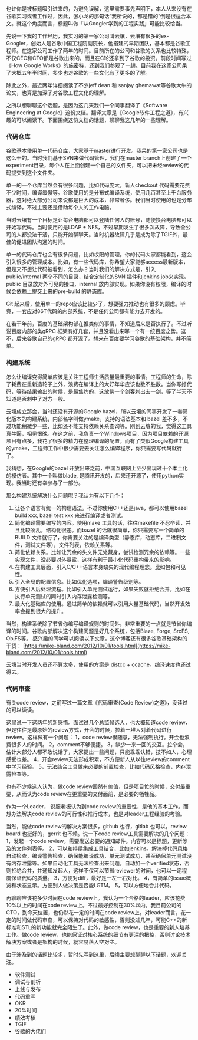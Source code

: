 也许你是被标题吸引进来的，为避免误解，这里需要事先声明下，本人从来没有在谷歌实习或者工作过，因此，张小龙的那句话“我所说的，都是错的”倒是很适合本文。就这个角度而言，标题叫做「从Googler学到的工程实践」可能比较恰当。

先说一下我的工作经历，我实习的第一家公司叫云壤，云壤有很多的ex-Googler，创始人是谷歌中国工程院副院长，他搭建的早期团队，基本都是谷歌工程师。在这家公司工作了两年的时间。目前所在的公司和谷歌的关系也比较特殊，不仅CEO和CTO都是谷歌出来的，而且在C轮还拿到了谷歌的投资。前段时间写过《How Google Works》的施密特，还到我们参观了一趟。目前我在这家公司呆了大概五年半时间，多少也对谷歌的一些文化有了更多的了解。

除此之外，最近两年详细阅读了不少jeff dean 和 sanjay ghemawat等谷歌大牛的论文，也算是加深了对谷歌工程文化的理解。

之所以想聊聊这个话题，是因为这几天我们一个同事翻译了《Software Engineering at Google》这份文档。翻译文章是《Google软件工程之道》，有兴趣的可以阅读下。下面围绕这份文档的话题，聊聊我这几年的一些理解。

### 代码仓库

谷歌基本使用单一代码仓库，大家基于master进行开发。我呆的第一家公司也是这么干的。当时我们基于SVN来做代码管理，我们在master branch上创建了一个experiment目录，每个人在上面创建一个自己的文件夹，可以把未经review的代码提交到这个文件夹。

单一的一个仓库当然会有很多问题，比如代码庞大，新人checkout 代码需要花费不少时间，编译缓慢等。谷歌使用的是分布式编译系统，使用几百甚至上千台服务器，这对绝大部分公司来说都是巨大的成本，非常奢侈。我们当时使用的也是分布式编译，不过主要还是借助每个人的工作电脑。

当时云壤有一个目标是让每台电脑都可以登陆任何人的账号，随便换台电脑都可以开始写代码。当时使用的是LDAP + NFS，不过早期发生了很多次故障，导致全公司的人都没法干活，只能开始聊聊天。当时机器故障几乎是成为除了TGIF外，最佳的促进团队沟通的时间。

单一的代码仓库也会有很多问题，比如权限的管理。你的代码大家都能看到，这会引入很多的管理成本。比如，有一些代码库，你希望大家能够access最新版本，但是又不想让代码被看到，怎么办？当时我们的解决方式是，引入 public/internal 两个不同的目录，结合定制化的SVN 插件和jenkins job来实现。public 目录放对外可见的接口，internal 放内部实现。如果你没有权限，编译的时候会依赖上提交上来的pre-build 的静态库。

Git 起来后，使用单一的repo应该比较少了，想要强力推动也有很多的顾虑。毕竟，一套应对86T代码的内部系统，不是任何公司都有能力去开发的。

在若干年前，百度的基础架构部在推类似的事情，不知道后来是否执行了。不过听说百度内部的类gRPC 框架有好几套，并且没看出来哪一个有一统百度之势。这不，后来谷歌自己的gRPC 都开源了。想来在百度要学习谷歌的基础架构，并不简单。

### 构建系统

怎么让编译变得简单应该是关注工程师生活质量最重要的事情。工程师的生命，除了耗费在重新造轮子上外，浪费在编译上的大好年华应该也数不胜数。当你写好代码，等待结果输出的时候，是最焦灼的，这放佛一个剑客刺出去一剑，等了半天不知道是否刺中了对方一般。

云壤成立那会，当时还没有开源的Google bazel，所以云壤的同事开发了一套简化版本的构建系统，内部名字叫做ymake，支持的语法基本和 bazel 差不多，不过功能稍微少一些，比如还不能支持依赖关系查询等。刚到云壤的我，觉得这工具真牛逼，相见恨晚。在这之前，我负责一个Windows项目，因为项目依赖的开源项目有点多，我花了很多的精力在整理编译的配置。而有了类似Google构建工具的ymake，工程师工作中很少需要去关注怎么编译程序，你只需要写代码就行了。

我猜想，在Google的bazel 开放出来之前，中国互联网上至少出现过十个本土化的模仿者。其中一个叫做blade, 是腾讯开发的，后来还开源了，使用python实现。我当时还有幸参与了一部分。

那么构建系统解决什么问题呢？我认为有以下几个：
1. 让各个语言有统一的构建语法。不过你使用C++还是java，都可以使用bazel build xxx, bazel test xxx 来进行编译或者测试。
2. 简化编译需要编写的内容。使用make 工具的话，往往makefile 不忍卒读，并且比较凌乱，结构化很差。而bazel 的话就很简单，你只需要写一个简单的BUILD 文件就行了，你需要关注的是编译类型（静态库，动态库，二进制文件，测试文件等），文件列表，依赖关系等。
3. 简化依赖关系。比如让冗余的头文件无处藏身，尝试检测冗余的依赖等。一些实现文件，没必要对外暴露，这样有利于最小化代码重构带来的影响。
4. 在构建工具层面，引入C/C++语言本身缺失的现代编程理念。比如包和可见性。
5. 引入全局的配置信息。比如优化选项，编译警告级别等。
6. 方便引入后处理流程。比如引入单元测试运行，如果失败就拒绝合并。比如在执行单元测试的同时引入内存泄露检测等。
7. 最大化基础库的使用。通过简单的依赖就可以引用大量基础代码，当然开发效率会提到很大的提升。

当然，构建系统除了节省你编写编译规则的时间外，非常重要的一点就是节省你编译的时间。谷歌内部解决这个构建问题是好几个系统，包括Blaze, Forge, SrcFS, ObjFS等。
感兴趣的同学可以阅读以下文章，这个博客还有很多谷歌基础架构的干货：
[https://mike-bland.com/2012/10/01/tools.html](https://mike-bland.com/2012/10/01/tools.html)

云壤当时开发人员还不算太多，使用的方案是 distcc + ccache。编译速度也还过得去。

### 代码审查

有关code review，之前写过一篇文章《代码审查(Code Review)之道》，没读过的可以读读。

这里说一下这两年的新感悟。面试过几个总监候选人，也大概知道code review，但是往往是最原始的review方式，开会的时候，拉着一堆人对着代码进行review。这样做有一个问题：
1，code review很随意，无法强制执行。开会也浪费很多人的时间。
2，comment不够便捷。
3，缺少一来一回的交互。拉个会，估计大部分人都不敢说话了，大家提出一些问题，只能乖乖认错，技不如人，心理感受也差。
4，开会review无法形成积累，不方便新人从以往review的comment中学习经验。
5，无法结合工具做来必要的前置检查，比如代码风格检查，内存泄露检查等。

也有不少候选人认为，做code review固然有价值，但是项目忙的时候，交付最重要，从而认为code review在更重要的交付面前，是必要的牺牲品。

作为一个Leader， 说服老板认为到code review的重要性，是他的基本工作。而想办法解决code review的可行性和推行成本，也是对leader工程经验的考验。

当然，能做code review的解决方案很多，github 也行，gitlab 也可以，review board 也挺好的，gerrit 也不赖。说一下code review工具需要解决的几个问题：
1，发起一个code review，需要发送必要的通知邮件。内容可以是标题，更新涉及的文件列表等。
2，可以和持续集成工具结合，比如jenkins。解决掉代码风格自动检查，编译警告检查，确保能编译成功，单元测试成功，甚至确保单元测试没有内存泄露等。如果自动化工具无法检查出来问题，自动加一个verified状态，否则拒绝合并，并通知发起人，这样不仅可以节省reviewer的时间，也可以一定程度保证代码的质量。
3，方便对diff，最好是一左一右对比。
4，有简单的issue概览和状态显示。方便别人做决策是否能LGTM。
5，可以方便地合并代码。

再聊聊应该花多少时间在code review上。我认为一个合格的leader，应该花费10%以上的时间在code review上。不过最好控制在30%以内。我目前公司的CTO，到今天位置，也仍然花一定的时间在code review上。对leader而言，花一定的时间做代码审查，可以保持对代码的敏感性，否则没过几年，可能C++的新标准和STL的新功能就完全陌生了。此外，做code review，也是重要的新人培养工作。做code review，也能保证对核心系统的细节有更深的把控，否则讨论技术解决方案或者是架构的时候，就容易落入空对空。

由于涉及到的话题比较多，暂时先写到这里，后续主要想聊聊以下话题，欢迎关注。

*  软件测试
* 调试与剖析 
* 上线与发布 
* 代码重写    
* OKR    
* 20%时间
* 绩效考核
* TGIF 
* 谷歌的大佬们

<!--stackedit_data:
eyJoaXN0b3J5IjpbMjczMjQyODY4LC0zMDE0MTI4NTcsMjA2ND
I2NDYzM119
-->